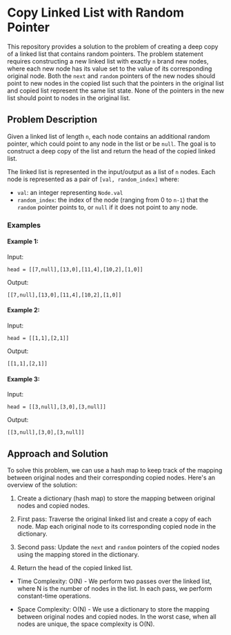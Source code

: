 # Copy Linked List with Random Pointer

This repository provides a solution to the problem of creating a deep copy of a linked list that contains random pointers. The problem statement requires constructing a new linked list with exactly `n` brand new nodes, where each new node has its value set to the value of its corresponding original node. Both the `next` and `random` pointers of the new nodes should point to new nodes in the copied list such that the pointers in the original list and copied list represent the same list state. None of the pointers in the new list should point to nodes in the original list.

## Problem Description

Given a linked list of length `n`, each node contains an additional random pointer, which could point to any node in the list or be `null`. The goal is to construct a deep copy of the list and return the head of the copied linked list.

The linked list is represented in the input/output as a list of `n` nodes. Each node is represented as a pair of `[val, random_index]` where:

- `val`: an integer representing `Node.val`
- `random_index`: the index of the node (ranging from 0 to `n-1`) that the `random` pointer points to, or `null` if it does not point to any node.

### Examples

#### Example 1:

Input:
```
head = [[7,null],[13,0],[11,4],[10,2],[1,0]]
```

Output:
```
[[7,null],[13,0],[11,4],[10,2],[1,0]]
```

#### Example 2:

Input:
```
head = [[1,1],[2,1]]
```

Output:
```
[[1,1],[2,1]]
```

#### Example 3:

Input:
```
head = [[3,null],[3,0],[3,null]]
```

Output:
```
[[3,null],[3,0],[3,null]]
```

## Approach and Solution 

To solve this problem, we can use a hash map to keep track of the mapping between original nodes and their corresponding copied nodes. Here's an overview of the solution:

1. Create a dictionary (hash map) to store the mapping between original nodes and copied nodes.

2. First pass: Traverse the original linked list and create a copy of each node. Map each original node to its corresponding copied node in the dictionary.

3. Second pass: Update the `next` and `random` pointers of the copied nodes using the mapping stored in the dictionary.

4. Return the head of the copied linked list.



- Time Complexity: O(N) - We perform two passes over the linked list, where N is the number of nodes in the list. In each pass, we perform constant-time operations.

- Space Complexity: O(N) - We use a dictionary to store the mapping between original nodes and copied nodes. In the worst case, when all nodes are unique, the space complexity is O(N).
